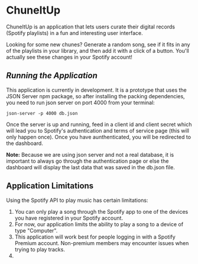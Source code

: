 # ChuneItUp
ChuneItUp is an application that lets users curate their digital records (Spotify playlists) in a fun and interesting user interface. 

Looking for some new chunes? Generate a random song, see if it fits in any of the playlists in your library, and then add it with a click of a button. You'll actually see these changes in your Spotify account!

## _Running the Application_

This application is currently in development. It is a prototype that uses the JSON Server npm package, so after installing the packing dependencies, you need to run json server on port 4000 from your terminal:

```json-server -p 4000 db.json```

Once the server is up and running, feed in a client id and client secret which will lead you to Spotify's authentication and terms of service page (this will only happen once). Once you have aunthenticated, you will be redirected to the dashboard.

**Note:** Because we are using json server and not a real database, it is important to always go through the authentication page or else the dashboard will display the last data that was saved in the db.json file. 

## Application Limitations
Using the Spotify API to play music has certain limitations:
1. You can only play a song through the Spotify app to one of the devices you have registered in your Spotify account.
2. For now, our application limits the ability to play a song to a device of type "Computer". 
3. This application will work best for people logging in with a Spotify Premium account. Non-premium members may encounter issues when trying to play tracks.
4.


